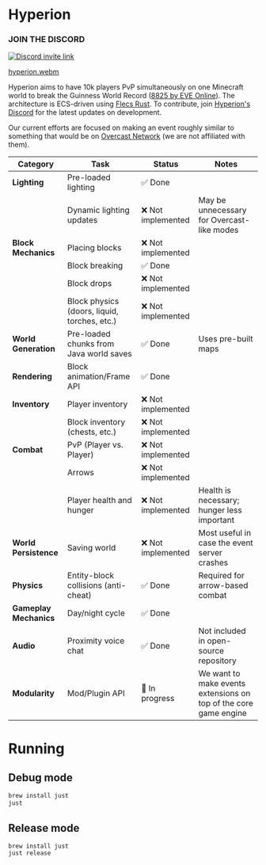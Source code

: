 # Hyperion

### JOIN THE DISCORD

[![Discord invite link](https://dcbadge.vercel.app/api/server/PBfnDtj5Wb)](https://discord.gg/PBfnDtj5Wb)

[hyperion.webm](https://github.com/user-attachments/assets/5ea4bdec-25a8-4bb5-a670-0cb81bf88d7e)

Hyperion aims to have 10k players PvP simultaneously on one Minecraft world to break the Guinness World Record ([8825 by
EVE Online](https://www.guinnessworldrecords.com/world-records/105603-largest-videogame-pvp-battle)). The
architecture is ECS-driven using [Flecs Rust](https://github.com/Indra-db/Flecs-Rust). To contribute,
join [Hyperion's Discord](https://discord.gg/sTN8mdRQ) for the latest updates on development.

Our current efforts are focused on making an event roughly similar to something that would be
on [Overcast Network](https://oc.tc/) (we are not affiliated with them).

| **Category**           | **Task**                                     | **Status**        | **Notes**                                                        |
|------------------------|----------------------------------------------|-------------------|------------------------------------------------------------------|
| **Lighting**           | Pre-loaded lighting                          | ✅ Done            |                                                                  |
|                        | Dynamic lighting updates                     | ❌ Not implemented | May be unnecessary for Overcast-like modes                       |
| **Block Mechanics**    | Placing blocks                               | ❌ Not implemented |                                                                  |
|                        | Block breaking                               | ✅ Done            |                                                                  |
|                        | Block drops                                  | ❌ Not implemented |                                                                  |
|                        | Block physics (doors, liquid, torches, etc.) | ❌ Not implemented |                                                                  |
| **World Generation**   | Pre-loaded chunks from Java world saves      | ✅ Done            | Uses pre-built maps                                              |
| **Rendering**          | Block animation/Frame API                    | ✅ Done            |                                                                  |
| **Inventory**          | Player inventory                             | ❌ Not implemented |                                                                  |
|                        | Block inventory (chests, etc.)               | ❌ Not implemented |                                                                  |
| **Combat**             | PvP (Player vs. Player)                      | ❌ Not implemented |                                                                  |
|                        | Arrows                                       | ❌ Not implemented |                                                                  |
|                        | Player health and hunger                     | ❌ Not implemented | Health is necessary; hunger less important                       |
| **World Persistence**  | Saving world                                 | ❌ Not implemented | Most useful in case the event server crashes                     |
| **Physics**            | Entity-block collisions (anti-cheat)         | ✅ Done            | Required for arrow-based combat                                  |
| **Gameplay Mechanics** | Day/night cycle                              | ✅ Done            |                                                                  |
| **Audio**              | Proximity voice chat                         | ✅ Done            | Not included in open-source repository                           |
| **Modularity**         | Mod/Plugin API                               | 🌊 In progress    | We want to make events extensions on top of the core game engine |

# Running

## Debug mode

```bash
brew install just
just
```

## Release mode

```
brew install just
just release
```

